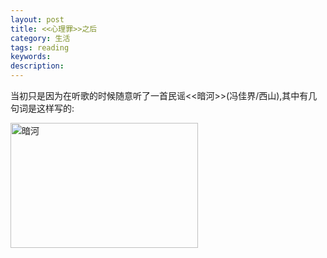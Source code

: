 ```yaml
---
layout: post
title: <<心理罪>>之后
category: 生活
tags: reading
keywords:
description:
---
```


当初只是因为在听歌的时候随意听了一首民谣<<暗河>>(冯佳界/西山),其中有几句词是这样写的:

<img src="https://dn-yeungben.qbox.me/public/img/life/anhe.jpg" width = "300" height = "200" alt="暗河" align=center />

